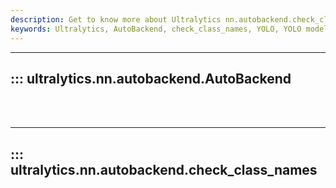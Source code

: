 ```yaml
---
description: Get to know more about Ultralytics nn.autobackend.check_class_names functionality. Optimize your YOLO models seamlessly.
keywords: Ultralytics, AutoBackend, check_class_names, YOLO, YOLO models, optimization
---
```


---
## ::: ultralytics.nn.autobackend.AutoBackend
<br><br>

---
## ::: ultralytics.nn.autobackend.check_class_names
<br><br>

